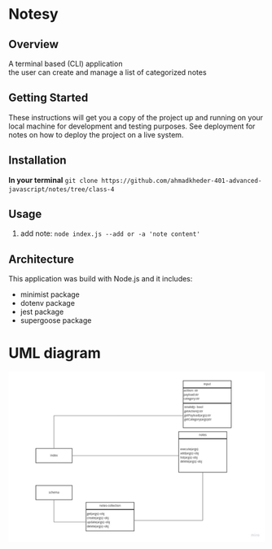 # Notesy

## Overview
A terminal based (CLI) application  
the user can create and manage a list of categorized notes

## Getting Started

These instructions will get you a copy of the project up and running on your local machine for development and testing purposes. See deployment for notes on how to deploy the project on a live system.

## Installation

**In your terminal**
`git clone https://github.com/ahmadkheder-401-advanced-javascript/notes/tree/class-4`

## Usage
1. add note:
 `node index.js --add or -a 'note content'`

## Architecture

This application was build with Node.js and it includes:
- minimist package
- dotenv package
- jest package 
- supergoose package

# UML diagram

![UML](asset/class4Note.jpg)
